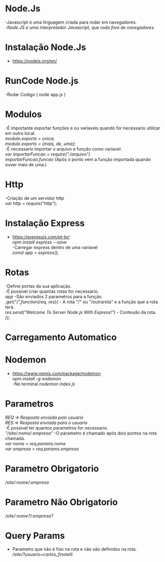 # Node.Js
-Javascript é uma linguagem criada para rodar em navegadores.<br>
-*Node.JS é uma interpretador Javascript, que roda fora de navegadores.*

# Instalação Node.Js
- https://nodejs.org/en/

# RunCode Node.js
-Rodar Codigo ( node app.js )

# Modulos
-É importante exportar funções e ou variaveis quando for necessario utilizar em outro local.<br>
*module.exports = unica;*<br>
*module.exports = {mais, de, uma};*<br>
-É necessario importar o arquivo e função como variavel.<br>
*var importarFuncao = require("./arquivo")*<br>
*importarFuncao.funcao* (Após o ponto vem a função importada quando ouver mais de uma.)

# Http
-Criação de um servidor http<br>
*var http = require("http");*

# Instalação Express
- https://expressjs.com/pt-br/<br>
*npm install express --save*<br>
-Carregar express dentro de uma variavel<br>
*const app = express();*

# Rotas
-Define portas da sua aplicação.<br>
-É possivel criar quantas rotas for necessario.<br>
*app* -São enviados 2 parametros para a função.<br>
    *.get("/",function(req, res){* - A rota "/" ou "/outrarota" e a função que a rota terá.<br>
    *res.send("Welcome To Server Node.js With Express!")* - Conteudo da rota.<br>
*});*

# Carregamento Automatico
# Nodemon
- https://www.npmjs.com/package/nodemon<br>
*npm install -g nodemon*<br>
-No terminal *nodemon index.js*

# Parametros
*REQ => Resposta enviada pelo usuario*<br>
*RES => Resposta enviada para o usuario*<br>
-É possivel ter quantos parametros for necessario.<br>
*"/site/:nome/:empresa"* -O parametro é chamado após dois pontos na rota chamada.<br>
*var nome = req.params.nome*<br>
*var empresa = req.params.empresa*

# Parametro Obrigatorio
*/site/:nome/:empresa*
# Parametro Não Obrigatorio
*/site/:nome?/:empresa?*

# Query Params
- Parametro que não é fixo na rota e não são definidos na rota.<br>
*/site/?usuario=carlos_finotelli*
